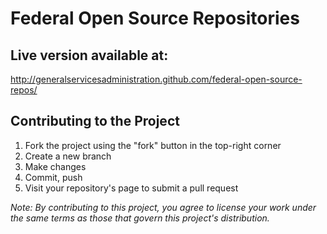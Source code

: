 Federal Open Source Repositories
================================

Live version available at: 
-------------------------

http://generalservicesadministration.github.com/federal-open-source-repos/

Contributing to the Project
---------------------------

1. Fork the project using the "fork" button in the top-right corner
1. Create a new branch
1. Make changes
1. Commit, push
1. Visit your repository's page to submit a pull request

*Note: By contributing to this project, you agree to license your work under the same terms as those that govern this project's distribution.*